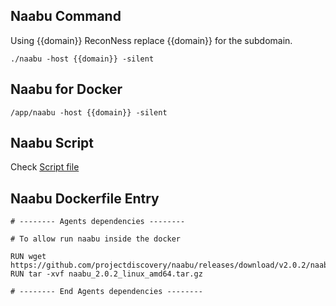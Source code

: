 ## Naabu Command

Using {{domain}} ReconNess replace {{domain}} for the subdomain.

```
./naabu -host {{domain}} -silent
```

## Naabu for Docker

```
/app/naabu -host {{domain}} -silent
```

## Naabu Script

Check [Script file](https://github.com/reconness/reconness-agents/blob/master/Naabu/Script)

## Naabu Dockerfile Entry

```
# -------- Agents dependencies -------- 

# To allow run naabu inside the docker

RUN wget https://github.com/projectdiscovery/naabu/releases/download/v2.0.2/naabu_2.0.2_linux_amd64.tar.gz
RUN tar -xvf naabu_2.0.2_linux_amd64.tar.gz

# -------- End Agents dependencies -------- 
```
